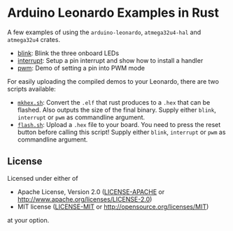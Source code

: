 # Arduino Leonardo Examples in Rust

A few examples of using the `arduino-leonardo`, `atmega32u4-hal` and `atmega32u4` crates.

* [blink](src/blink.rs): Blink the three onboard LEDs
* [interrupt](src/interrupt.rs): Setup a pin interrupt and show how to install a handler
* [pwm](src/pwm.rs): Demo of setting a pin into PWM mode

For easily uploading the compiled demos to your Leonardo, there are two scripts available:

* [`mkhex.sh`](mkhex.sh): Convert the `.elf` that rust produces to a `.hex` that can be flashed.
  Also outputs the size of the final binary. Supply either `blink`, `interrupt` or `pwm` as commandline
  argument.
* [`flash.sh`](flash.sh): Upload a `.hex` file to your board. You need to press the reset button
  before calling this script! Supply either `blink`, `interrupt` or `pwm` as commandline argument.

## License

Licensed under either of

- Apache License, Version 2.0 ([LICENSE-APACHE](LICENSE-APACHE) or
  http://www.apache.org/licenses/LICENSE-2.0)
- MIT license ([LICENSE-MIT](LICENSE-MIT) or http://opensource.org/licenses/MIT)

at your option.
